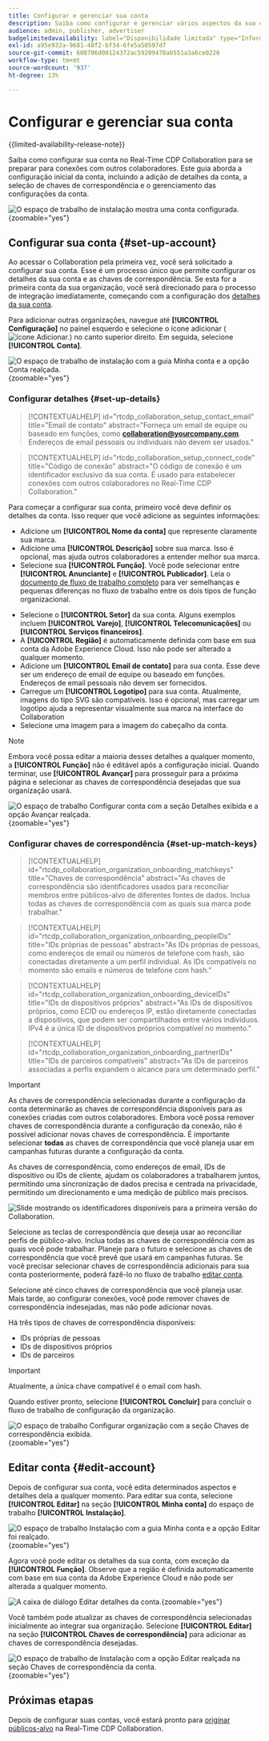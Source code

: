 ```yaml
---
title: Configurar e gerenciar sua conta
description: Saiba como configurar e gerenciar vários aspectos da sua conta no Real-Time CDP Collaboration
audience: admin, publisher, advertiser
badgelimitedavailability: label="Disponibilidade limitada" type="Informative" url="https://helpx.adobe.com/legal/product-descriptions/real-time-customer-data-platform-collaboration.html newtab=true"
exl-id: a95e932a-9681-48f2-bf34-6fe5a50597d7
source-git-commit: 608706d00124372ac59209478ab551a3a6ce0226
workflow-type: tm+mt
source-wordcount: '937'
ht-degree: 13%

---
```


# Configurar e gerenciar sua conta

{{limited-availability-release-note}}

Saiba como configurar sua conta no Real-Time CDP Collaboration para se preparar para conexões com outros colaboradores. Este guia aborda a configuração inicial da conta, incluindo a adição de detalhes da conta, a seleção de chaves de correspondência e o gerenciamento das configurações da conta.

![O espaço de trabalho de instalação mostra uma conta configurada.](/help/assets/setup/manage-account/my-account.png){zoomable="yes"}

## Configurar sua conta {#set-up-account}

Ao acessar o Collaboration pela primeira vez, você será solicitado a configurar sua conta. Esse é um processo único que permite configurar os detalhes da sua conta e as chaves de correspondência. Se esta for a primeira conta da sua organização, você será direcionado para o processo de integração imediatamente, começando com a configuração dos [detalhes da sua conta](#set-up-details).

Para adicionar outras organizações, navegue até **[!UICONTROL Configuração]** no painel esquerdo e selecione o ícone adicionar (![ícone Adicionar.](/help/assets/icons/plus.png)) no canto superior direito. Em seguida, selecione **[!UICONTROL Conta]**.

![O espaço de trabalho de instalação com a guia Minha conta e a opção Conta realçada.](/help/assets/setup/manage-account/add-new-account.png){zoomable="yes"}

### Configurar detalhes {#set-up-details}

>[!CONTEXTUALHELP]
>id="rtcdp_collaboration_setup_contact_email"
>title="Email de contato"
>abstract="Forneça um email de equipe ou baseado em funções, como **collaboration@yourcompany.com**. Endereços de email pessoais ou individuais não devem ser usados."

>[!CONTEXTUALHELP]
>id="rtcdp_collaboration_setup_connect_code"
>title="Código de conexão"
>abstract="O código de conexão é um identificador exclusivo da sua conta. É usado para estabelecer conexões com outros colaboradores no Real-Time CDP Collaboration."

<!-- Move the above popover to new section for invite on this page when its created -->

Para começar a configurar sua conta, primeiro você deve definir os detalhes da conta. Isso requer que você adicione as seguintes informações:

* Adicione um **[!UICONTROL Nome da conta]** que represente claramente sua marca.
* Adicione uma **[!UICONTROL Descrição]** sobre sua marca. Isso é opcional, mas ajuda outros colaboradores a entender melhor sua marca.
* Selecione sua **[!UICONTROL Função]**. Você pode selecionar entre **[!UICONTROL Anunciante]** e **[!UICONTROL Publicador]**. Leia o [documento de fluxo de trabalho completo](/help/guide/end-to-end-workflow.md) para ver semelhanças e pequenas diferenças no fluxo de trabalho entre os dois tipos de função organizacional.
<!-- The above will need to be updated when I update things for B2B -->
* Selecione o **[!UICONTROL Setor]** da sua conta. Alguns exemplos incluem **[!UICONTROL Varejo]**, **[!UICONTROL Telecomunicações]** ou **[!UICONTROL Serviços financeiros]**.
* A **[!UICONTROL Região]** é automaticamente definida com base em sua conta da Adobe Experience Cloud. Isso não pode ser alterado a qualquer momento.
* Adicione um **[!UICONTROL Email de contato]** para sua conta. Esse deve ser um endereço de email de equipe ou baseado em funções. Endereços de email pessoais não devem ser fornecidos.
* Carregue um **[!UICONTROL Logotipo]** para sua conta. Atualmente, imagens do tipo SVG são compatíveis. Isso é opcional, mas carregar um logotipo ajuda a representar visualmente sua marca na interface do Collaboration
* Selecione uma imagem para a imagem do cabeçalho da conta.

>[!NOTE]
>
>Embora você possa editar a maioria desses detalhes a qualquer momento, a **[!UICONTROL Função]** não é editável após a configuração inicial. Quando terminar, use **[!UICONTROL Avançar]** para prosseguir para a próxima página e selecionar as chaves de correspondência desejadas que sua organização usará.

![O espaço de trabalho Configurar conta com a seção Detalhes exibida e a opção Avançar realçada.](/help/assets/setup/manage-account/add-account-details.png){zoomable="yes"}

### Configurar chaves de correspondência {#set-up-match-keys}

>[!CONTEXTUALHELP]
>id="rtcdp_collaboration_organization_onboarding_matchkeys"
>title="Chaves de correspondência"
>abstract="As chaves de correspondência são identificadores usados para reconciliar membros entre públicos-alvo de diferentes fontes de dados. Inclua todas as chaves de correspondência com as quais sua marca pode trabalhar."

>[!CONTEXTUALHELP]
>id="rtcdp_collaboration_organization_onboarding_peopleIDs"
>title="IDs próprias de pessoas"
>abstract="As IDs próprias de pessoas, como endereços de email ou números de telefone com hash, são conectadas diretamente a um perfil individual. As IDs compatíveis no momento são emails e números de telefone com hash."

>[!CONTEXTUALHELP]
>id="rtcdp_collaboration_organization_onboarding_deviceIDs"
>title="IDs de dispositivos próprios"
>abstract="As IDs de dispositivos próprios, como ECID ou endereços IP, estão diretamente conectadas a dispositivos, que podem ser compartilhados entre vários indivíduos. IPv4 é a única ID de dispositivos próprios compatível no momento."

>[!CONTEXTUALHELP]
>id="rtcdp_collaboration_organization_onboarding_partnerIDs"
>title="IDs de parceiros compatíveis"
>abstract="As IDs de parceiros associadas a perfis expandem o alcance para um determinado perfil."

>[!IMPORTANT]
>
>As chaves de correspondência selecionadas durante a configuração da conta determinarão as chaves de correspondência disponíveis para as conexões criadas com outros colaboradores. Embora você possa remover chaves de correspondência durante a configuração da conexão, não é possível adicionar novas chaves de correspondência. É importante selecionar **todas** as chaves de correspondência que você planeja usar em campanhas futuras durante a configuração da conta.

As chaves de correspondência, como endereços de email, IDs de dispositivo ou IDs de cliente, ajudam os colaboradores a trabalharem juntos, permitindo uma sincronização de dados precisa e centrada na privacidade, permitindo um direcionamento e uma medição de público mais precisos.

![Slide mostrando os identificadores disponíveis para a primeira versão do Collaboration.](/help/assets/setup/manage-account/available-identifiers.png)

<!-- Eventually replace this image above to match branding better. -->

Selecione as teclas de correspondência que deseja usar ao reconciliar perfis de público-alvo. Inclua todas as chaves de correspondência com as quais você pode trabalhar. Planeje para o futuro e selecione as chaves de correspondência que você prevê que usará em campanhas futuras. Se você precisar selecionar chaves de correspondência adicionais para sua conta posteriormente, poderá fazê-lo no fluxo de trabalho [editar conta](#edit-account).

Selecione até cinco chaves de correspondência que você planeja usar. Mais tarde, ao configurar conexões, você pode remover chaves de correspondência indesejadas, mas não pode adicionar novas.

Há três tipos de chaves de correspondência disponíveis:

* IDs próprias de pessoas
* IDs de dispositivos próprios
* IDs de parceiros

>[!IMPORTANT]
>
>Atualmente, a única chave compatível é o email com hash.

Quando estiver pronto, selecione **[!UICONTROL Concluir]** para concluir o fluxo de trabalho de configuração da organização.

![O espaço de trabalho Configurar organização com a seção Chaves de correspondência exibida.](/help/assets/setup/manage-account/add-account-match-keys.png){zoomable="yes"}

## Editar conta {#edit-account}

Depois de configurar sua conta, você edita determinados aspectos e detalhes dela a qualquer momento. Para editar sua conta, selecione **[!UICONTROL Editar]** na seção **[!UICONTROL Minha conta]** do espaço de trabalho **[!UICONTROL Instalação]**.

![O espaço de trabalho Instalação com a guia Minha conta e a opção Editar foi realçado.](/help/assets/setup/manage-account/edit-account.png){zoomable="yes"}

Agora você pode editar os detalhes da sua conta, com exceção da **[!UICONTROL Função]**. Observe que a região é definida automaticamente com base em sua conta da Adobe Experience Cloud e não pode ser alterada a qualquer momento.

![A caixa de diálogo Editar detalhes da conta.](/help/assets/setup/manage-account/editable-options.png){zoomable="yes"}

Você também pode atualizar as chaves de correspondência selecionadas inicialmente ao integrar sua organização. Selecione **[!UICONTROL Editar]** na seção **[!UICONTROL Chaves de correspondência]** para adicionar as chaves de correspondência desejadas.

![O espaço de trabalho de Instalação com a opção Editar realçada na seção Chaves de correspondência da conta.](/help/assets/setup/manage-account/edit-match-keys.png){zoomable="yes"}

## Próximas etapas

Depois de configurar suas contas, você estará pronto para [originar públicos-alvo](/help/guide/setup/onboard-audiences.md) na Real-Time CDP Collaboration.
